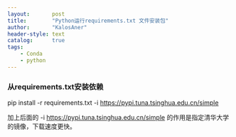 ```yaml
---
layout:       post
title:        "Python运行requirements.txt 文件安装包"
author:       "KalosAner"
header-style: text
catalog:      true
tags:
    - Conda
    - python
---
```


### 从requirements.txt安装依赖

pip install -r requirements.txt -i https://pypi.tuna.tsinghua.edu.cn/simple

加上后面的 -i https://pypi.tuna.tsinghua.edu.cn/simple 的作用是指定清华大学的镜像，下载速度更快。
